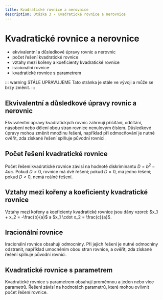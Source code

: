 ```yaml
---
title: Kvadratické rovnice a nerovnice
description: Otázka 3 - Kvadratické rovnice a nerovnice
---
```


# **Kvadratické rovnice a nerovnice**

- ekvivalentní a důsledkové úpravy rovnic a nerovnic
- počet řešení kvadratické rovnice
- vztahy mezi kořeny a koeficienty kvadratické rovnice
- iracionální rovnice
- kvadratické rovnice s parametrem

::: warning STÁLE UPRAVUJEME
Tato stránka je stále ve vývoji a může se brzy změnit.
:::

## **Ekvivalentní a důsledkové úpravy rovnic a nerovnic**

Ekvivalentní úpravy kvadratických rovnic zahrnují přičítání, odčítání, násobení nebo dělení obou stran rovnice nenulovým číslem. Důsledkové úpravy mohou změnit množinu řešení, například při odmocňování je nutné ověřit, zda získané řešení splňuje původní rovnici.

## **Počet řešení kvadratické rovnice**

Počet řešení kvadratické rovnice závisí na hodnotě diskriminantu $D = b^2 - 4ac$. Pokud $D > 0$, rovnice má dvě řešení; pokud $D = 0$, má jedno řešení; pokud $D < 0$, nemá reálné řešení.

## **Vztahy mezi kořeny a koeficienty kvadratické rovnice**

Vztahy mezi kořeny a koeficienty kvadratické rovnice jsou dány vzorci: $x_1 + x_2 = -\frac{b}{a}$ a $x_1 \cdot x_2 = \frac{c}{a}$.

## **Iracionální rovnice**

Iracionální rovnice obsahují odmocniny. Při jejich řešení je nutné odmocniny odstranit, například umocněním obou stran rovnice, a ověřit, zda získané řešení splňuje původní rovnici.

## **Kvadratické rovnice s parametrem**

Kvadratické rovnice s parametrem obsahují proměnnou a jeden nebo více parametrů. Řešení závisí na hodnotách parametrů, které mohou ovlivnit počet řešení rovnice.
